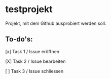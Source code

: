 # testprojekt
Projekt, mit dem Github ausprobiert werden soll.

## To-do's:
[x] Task 1 / Issue eröffnen

[X] Task 2 / Issue bearbeiten

[ ] Task 3 / Issue schliessen
